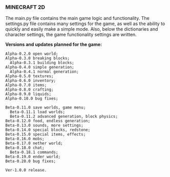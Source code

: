 ### MINECRAFT 2D
The main.py file contains the main game logic and functionality. 
The settings.py file contains many settings for the game, as well as the ability to quickly and easily make a simple mode. 
Also, below the dictionaries and character settings, the game functionality settings are written.

**Versions and updates planned for the game:**

```Alpha-0.1.0 physics and mechanics;                             
Alpha-0.2.0 open world;                 
Alpha-0.3.0 breaking blocks;
  Alpha-0.3.1 building blocks;                 
Alpha-0.4.0 simple generation;                 
  Alpha-0.4.1 normal generation;                               
Alpha-0.5.0 textures;                 
Alpha-0.6.0 inventory;                 
Alpha-0.7.0 items;                 
Alpha-0.8.0 crafting;                 
Alpha-0.9.0 liquids;                 
Alpha-0.10.0 bug fixes;                 

Beta-0.11.0 save worlds, game menu;                 
  Beta-0.11.1 load worlds;                 
  Beta-0.11.2 advanced generation, block physics;                 
Beta-0.12.0 food, endless generation;                 
Beta-0.13.0 sounds, more settings;                 
Beta-0.14.0 special blocks, redstone;                 
Beta-0.15.0 special items, effects;                 
Beta-0.16.0 mobs;                 
Beta-0.17.0 nether world;                 
Beta-0.18.0 chat;                 
  Beta-0.18.1 commands;                 
Beta-0.19.0 ender world;                 
Beta-0.20.0 bug fixes;                 

Ver-1.0.0 release.                 
```
